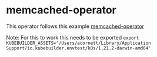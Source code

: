 # memcached-operator

This operator follows this example [memcached-operator](https://sdk.operatorframework.io/docs/building-operators/golang/quickstart/)

Note: For this to work this needs to be exported `export KUBEBUILDER_ASSETS='/Users/acornett/Library/Application Support/io.kubebuilder.envtest/k8s/1.21.2-darwin-amd64'`
